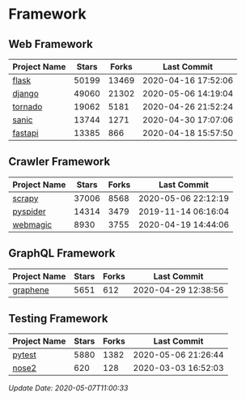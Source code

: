 # Framework

## Web Framework

| Project Name | Stars | Forks | Last Commit |
| ------------ | ----- | ----- | ----------- |
| [flask](https://github.com/pallets/flask) | 50199 | 13469 | 2020-04-16 17:52:06 |
| [django](https://github.com/django/django) | 49060 | 21302 | 2020-05-06 14:19:04 |
| [tornado](https://github.com/tornadoweb/tornado) | 19062 | 5181 | 2020-04-26 21:52:24 |
| [sanic](https://github.com/huge-success/sanic) | 13744 | 1271 | 2020-04-30 17:07:06 |
| [fastapi](https://github.com/tiangolo/fastapi) | 13385 | 866 | 2020-04-18 15:57:50 |

## Crawler Framework

| Project Name | Stars | Forks | Last Commit |
| ------------ | ----- | ----- | ----------- |
| [scrapy](https://github.com/scrapy/scrapy) | 37006 | 8568 | 2020-05-06 22:12:19 |
| [pyspider](https://github.com/binux/pyspider) | 14314 | 3479 | 2019-11-14 06:16:04 |
| [webmagic](https://github.com/code4craft/webmagic) | 8930 | 3755 | 2020-04-19 14:44:06 |

## GraphQL Framework

| Project Name | Stars | Forks | Last Commit |
| ------------ | ----- | ----- | ----------- |
| [graphene](https://github.com/graphql-python/graphene) | 5651 | 612 | 2020-04-29 12:38:56 |

## Testing Framework

| Project Name | Stars | Forks | Last Commit |
| ------------ | ----- | ----- | ----------- |
| [pytest](https://github.com/pytest-dev/pytest) | 5880 | 1382 | 2020-05-06 21:26:44 |
| [nose2](https://github.com/nose-devs/nose2) | 620 | 128 | 2020-03-03 16:52:03 |

*Update Date: 2020-05-07T11:00:33*